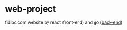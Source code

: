 # web-project
fidibo.com website by react (front-end) and go ([back-end](https://github.com/redHaunter/web-project-backend))
